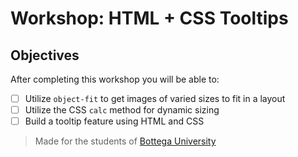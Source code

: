 # Workshop: HTML + CSS Tooltips

## Objectives

After completing this workshop you will be able to:

- [ ] Utilize `object-fit` to get images of varied sizes to fit in a layout
- [ ] Utilize the CSS `calc` method for dynamic sizing
- [ ] Build a tooltip feature using HTML and CSS

> Made for the students of [Bottega University](http://bottega.edu/)
